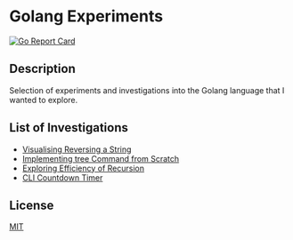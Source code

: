 # Golang Experiments
[![Go Report Card](https://goreportcard.com/badge/github.com/DavyJ0nes/golang-experiments)](https://goreportcard.com/report/github.com/DavyJ0nes/golang-experiments)

## Description

Selection of experiments and investigations into the Golang language that I wanted to explore.

## List of Investigations

- [Visualising Reversing a String](./reverse)
- [Implementing tree Command from Scratch](./tree-command)
- [Exploring Efficiency of Recursion](./recursion)
- [CLI Countdown Timer](./timer)

## License

[MIT](./LICENSE)

